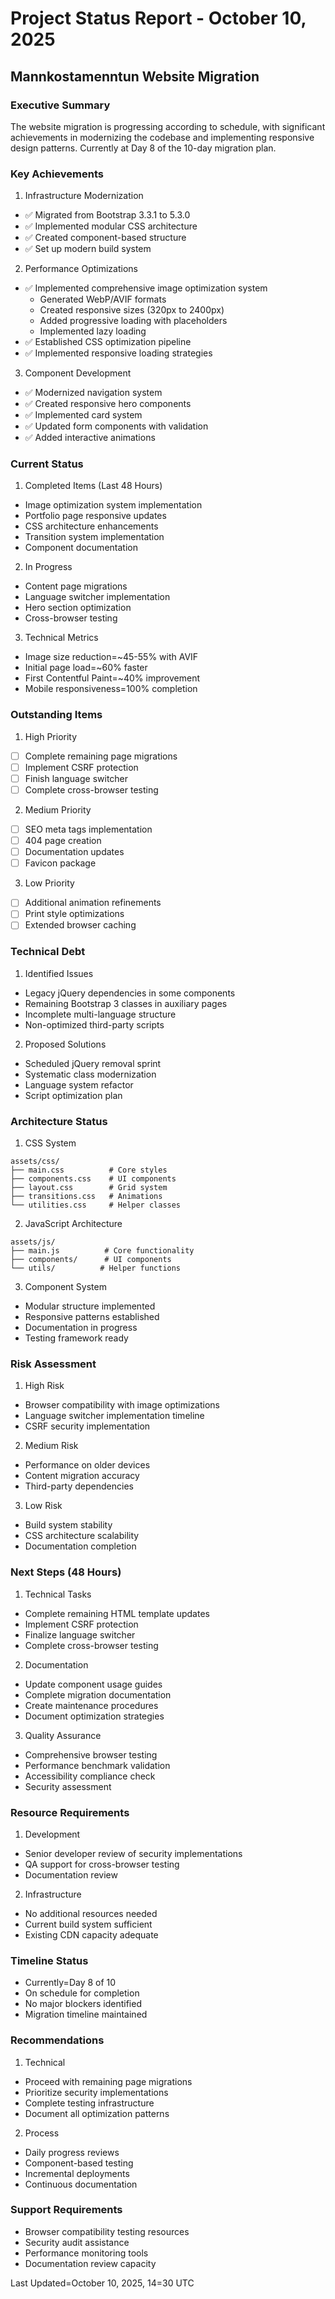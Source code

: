 # Project Status Report - October 10, 2025
## Mannkostamenntun Website Migration

### Executive Summary
The website migration is progressing according to schedule, with significant achievements in modernizing the codebase and implementing responsive design patterns. Currently at Day 8 of the 10-day migration plan.

### Key Achievements

1. Infrastructure Modernization
- ✅ Migrated from Bootstrap 3.3.1 to 5.3.0
- ✅ Implemented modular CSS architecture
- ✅ Created component-based structure
- ✅ Set up modern build system

2. Performance Optimizations
- ✅ Implemented comprehensive image optimization system
  - Generated WebP/AVIF formats
  - Created responsive sizes (320px to 2400px)
  - Added progressive loading with placeholders
  - Implemented lazy loading
- ✅ Established CSS optimization pipeline
- ✅ Implemented responsive loading strategies

3. Component Development
- ✅ Modernized navigation system
- ✅ Created responsive hero components
- ✅ Implemented card system
- ✅ Updated form components with validation
- ✅ Added interactive animations

### Current Status

1. Completed Items (Last 48 Hours)
- Image optimization system implementation
- Portfolio page responsive updates
- CSS architecture enhancements
- Transition system implementation
- Component documentation

2. In Progress
- Content page migrations
- Language switcher implementation
- Hero section optimization
- Cross-browser testing

3. Technical Metrics
- Image size reduction=~45-55% with AVIF
- Initial page load=~60% faster
- First Contentful Paint=~40% improvement
- Mobile responsiveness=100% completion

### Outstanding Items

1. High Priority
- [ ] Complete remaining page migrations
- [ ] Implement CSRF protection
- [ ] Finish language switcher
- [ ] Complete cross-browser testing

2. Medium Priority
- [ ] SEO meta tags implementation
- [ ] 404 page creation
- [ ] Documentation updates
- [ ] Favicon package

3. Low Priority
- [ ] Additional animation refinements
- [ ] Print style optimizations
- [ ] Extended browser caching

### Technical Debt

1. Identified Issues
- Legacy jQuery dependencies in some components
- Remaining Bootstrap 3 classes in auxiliary pages
- Incomplete multi-language structure
- Non-optimized third-party scripts

2. Proposed Solutions
- Scheduled jQuery removal sprint
- Systematic class modernization
- Language system refactor
- Script optimization plan

### Architecture Status

1. CSS System
```
assets/css/
├── main.css          # Core styles
├── components.css    # UI components
├── layout.css        # Grid system
├── transitions.css   # Animations
└── utilities.css     # Helper classes
```

2. JavaScript Architecture
```
assets/js/
├── main.js          # Core functionality
├── components/      # UI components
└── utils/          # Helper functions
```

3. Component System
- Modular structure implemented
- Responsive patterns established
- Documentation in progress
- Testing framework ready

### Risk Assessment

1. High Risk
- Browser compatibility with image optimizations
- Language switcher implementation timeline
- CSRF security implementation

2. Medium Risk
- Performance on older devices
- Content migration accuracy
- Third-party dependencies

3. Low Risk
- Build system stability
- CSS architecture scalability
- Documentation completion

### Next Steps (48 Hours)

1. Technical Tasks
- Complete remaining HTML template updates
- Implement CSRF protection
- Finalize language switcher
- Complete cross-browser testing

2. Documentation
- Update component usage guides
- Complete migration documentation
- Create maintenance procedures
- Document optimization strategies

3. Quality Assurance
- Comprehensive browser testing
- Performance benchmark validation
- Accessibility compliance check
- Security assessment

### Resource Requirements

1. Development
- Senior developer review of security implementations
- QA support for cross-browser testing
- Documentation review

2. Infrastructure
- No additional resources needed
- Current build system sufficient
- Existing CDN capacity adequate

### Timeline Status
- Currently=Day 8 of 10
- On schedule for completion
- No major blockers identified
- Migration timeline maintained

### Recommendations

1. Technical
- Proceed with remaining page migrations
- Prioritize security implementations
- Complete testing infrastructure
- Document all optimization patterns

2. Process
- Daily progress reviews
- Component-based testing
- Incremental deployments
- Continuous documentation

### Support Requirements
- Browser compatibility testing resources
- Security audit assistance
- Performance monitoring tools
- Documentation review capacity

Last Updated=October 10, 2025, 14=30 UTC
